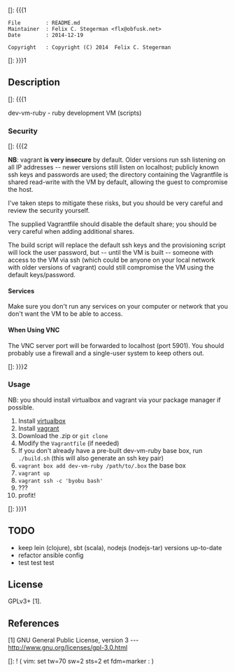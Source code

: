 []: {{{1

    File        : README.md
    Maintainer  : Felix C. Stegerman <flx@obfusk.net>
    Date        : 2014-12-19

    Copyright   : Copyright (C) 2014  Felix C. Stegerman

[]: }}}1

## Description
[]: {{{1

  dev-vm-ruby - ruby development VM (scripts)

### Security

[]: {{{2

  **NB**: vagrant **is very insecure** by default.  Older versions run
  ssh listening on all IP addresses -- newer versions still listen on
  localhost; publicly known ssh keys and passwords are used; the
  directory containing the Vagrantfile is shared read-write with the
  VM by default, allowing the guest to compromise the host.

  I've taken steps to mitigate these risks, but you should be very
  careful and review the security yourself.

  The supplied Vagrantfile should disable the default share; you
  should be very careful when adding additional shares.

  The build script will replace the default ssh keys and the
  provisioning script will lock the user password, but -- until the VM
  is built -- someone with access to the VM via ssh (which could be
  anyone on your local network with older versions of vagrant) could
  still compromise the VM using the default keys/password.

#### Services

  Make sure you don't run any services on your computer or network
  that you don't want the VM to be able to access.

#### When Using VNC

  The VNC server port will be forwarded to localhost (port 5901).  You
  should probably use a firewall and a single-user system to keep
  others out.

[]: }}}2

### Usage

  NB: you should install virtualbox and vagrant via your package
  manager if possible.

  1.  Install [virtualbox](https://www.virtualbox.org)
  2.  Install [vagrant](https://www.vagrantup.com)
  3.  Download the .zip or `git clone`
  4.  Modify the `Vagrantfile` (if needed)
  5.  If you don't already have a pre-built dev-vm-ruby base box, run
      `./build.sh` (this will also generate an ssh key pair)
  6.  `vagrant box add dev-vm-ruby /path/to/.box` the base box
  7.  `vagrant up`
  8.  `vagrant ssh -c 'byobu bash'`
  9.  ???
  10. profit!

[]: }}}1

## TODO

  * keep lein (clojure), sbt (scala), nodejs (nodejs-tar) versions
    up-to-date
  * refactor ansible config
  * test test test

## License

  GPLv3+ [1].

## References

  [1] GNU General Public License, version 3
  --- http://www.gnu.org/licenses/gpl-3.0.html

[]: ! ( vim: set tw=70 sw=2 sts=2 et fdm=marker : )
